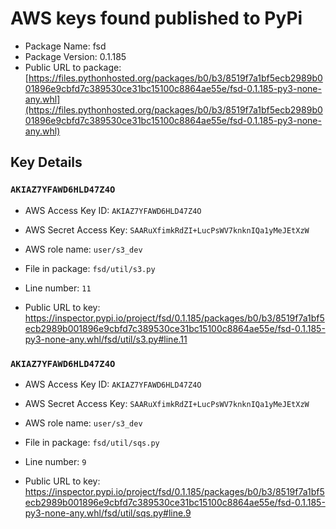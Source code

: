 # AWS keys found published to PyPi

* Package Name: fsd
* Package Version: 0.1.185
* Public URL to package: [https://files.pythonhosted.org/packages/b0/b3/8519f7a1bf5ecb2989b001896e9cbfd7c389530ce31bc15100c8864ae55e/fsd-0.1.185-py3-none-any.whl](https://files.pythonhosted.org/packages/b0/b3/8519f7a1bf5ecb2989b001896e9cbfd7c389530ce31bc15100c8864ae55e/fsd-0.1.185-py3-none-any.whl)

## Key Details

### `AKIAZ7YFAWD6HLD47Z4O`

* AWS Access Key ID: `AKIAZ7YFAWD6HLD47Z4O`
* AWS Secret Access Key: `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` 
* AWS role name: `user/s3_dev`
* File in package: `fsd/util/s3.py`
* Line number: `11`

* Public URL to key: https://inspector.pypi.io/project/fsd/0.1.185/packages/b0/b3/8519f7a1bf5ecb2989b001896e9cbfd7c389530ce31bc15100c8864ae55e/fsd-0.1.185-py3-none-any.whl/fsd/util/s3.py#line.11



### `AKIAZ7YFAWD6HLD47Z4O`

* AWS Access Key ID: `AKIAZ7YFAWD6HLD47Z4O`
* AWS Secret Access Key: `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` 
* AWS role name: `user/s3_dev`
* File in package: `fsd/util/sqs.py`
* Line number: `9`

* Public URL to key: https://inspector.pypi.io/project/fsd/0.1.185/packages/b0/b3/8519f7a1bf5ecb2989b001896e9cbfd7c389530ce31bc15100c8864ae55e/fsd-0.1.185-py3-none-any.whl/fsd/util/sqs.py#line.9


